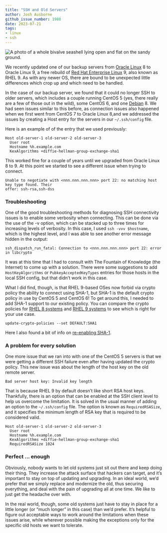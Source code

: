 ```yaml
---
title: "SSH and Old Servers"
author: Josh Ausborne
github_issue_number: 1988
date: 2023-07-21
tags:
- linux
- ssh
---
```


![A photo of a whole bivalve seashell lying open and flat on the sandy ground.](/blog/2023/07/ssh-and-old-servers/seashell-beach.webp)


We recently updated one of our backup servers from [Oracle Linux](https://www.oracle.com/linux/) 8 to Oracle Linux 9, a free rebuild of [Red Hat Enterprise Linux](https://www.redhat.com/en/technologies/linux-platforms/enterprise-linux) 9, also known as RHEL 9. As with any newer OS, there are bound to be unexpected little differences which crop up and which need to be handled.

In the case of our backup server, we found that it could no longer SSH to older servers, which includes a couple running CentOS 5 (yes, there really are a few of those out in the wild), some CentOS 6, and one [Debian](https://www.oracle.com/linux/) 8. We had seen issues similar to this before, as connection issues also happened when we first went from CentOS 7 to Oracle Linux 8,and we addressed the issues by creating a Host entry for the servers in our `~/.ssh/config` file.

Here is an example of of the entry that we used previously:

```console
Host old-server-1 old-server-2 old-server-3
  User root
  Hostname %h.example.com
  KexAlgorithms +diffie-hellman-group-exchange-sha1
```

This worked fine for a couple of years until we upgraded from Oracle Linux 8 to 9. At this point we started to see a different issue when trying to connect.

```console
Unable to negotiate with <nnn.nnn.nnn.nnn> port 22: no matching host key type found. Their
offer: ssh-rsa,ssh-dss
```

### Troubleshooting

One of the good troubleshooting methods for diagnosing SSH connectivity issues is to enable some verbosity when connecting. This can be done via the use of the -v option, which can be stacked up to three times for increasing levels of verbosity. In this case, I used `ssh -vvv $hostname`, which is the highest level, and I was able to see another error message hidden in the output:

```console
ssh_dispatch_run_fatal: Connection to <nnn.nnn.nnn.nnn> port 22: error in libcrypto
```

It was at this time that I had to consult with The Fountain of Knowledge (the Internet) to come up with a solution. There were some suggestions to add `HostKeyAlgorithms` or `PubkeyAcceptedKeyTypes` entries for those hosts in the local SSH config, but that didn’t work in this case.

What I did find, though, is that RHEL 9-based OSes now forbid via crypto policy the ability to connect using SHA-1, but SHA-1 is the default crypto policy in use by CentOS 5 and CentOS 6! To get around this, I needed to add SHA-1 support to our existing policy. You can compare the crypto policies for [RHEL 8 systems](https://access.redhat.com/documentation/en-us/red_hat_enterprise_linux/8/html/security_hardening/using-the-system-wide-cryptographic-policies_security-hardening) and [RHEL 9 systems](https://access.redhat.com/documentation/en-us/red_hat_enterprise_linux/9/html/security_hardening/using-the-system-wide-cryptographic-policies_security-hardening) to see which is right for your use case.

```console
update-crypto-policies --set DEFAULT:SHA1
```

Here I also found a bit of info on [re-enabling SHA-1](https://access.redhat.com/documentation/fr-fr/red_hat_enterprise_linux/9/html/security_hardening/proc_re-enabling-sha-1_using-the-system-wide-cryptographic-policies).

### A problem for every solution

One more issue that we ran into with one of the CentOS 5 servers is that we were getting a different SSH failure even after having updated the crypto policy. This new issue was about the length of the host key on the old remote server.

```console
Bad server host key: Invalid key length
```

That is because RHEL 9 by default doesn’t like short RSA host keys. Thankfully, there is an option that can be enabled at the SSH client level to help us overcome the limitation. It is solved in the usual manner of adding an option to the `~/.ssh/config` file. The option is known as `RequiredRSASize`, and it specifies the minimum length of RSA key that is required to be considered valid.

```console
Host old-server-1 old-server-2 old-server-3
  User root
  Hostname %h.example.com
  KexAlgorithms +diffie-hellman-group-exchange-sha1
  RequiredRSASize 1024
```

### Perfect ... enough

Obviously, nobody wants to let old systems just sit out there and keep doing their thing. They increase the attack surface that hackers can target, and it’s important to stay on top of updating and upgrading. In an ideal world, we’d prefer that we simply replace and modernize the old, thus securing everything, and deal with the pain of upgrading all at one time. We like to just get the headache over with.

In the real world, though, some old systems just have to stay in place for a little longer (or “much longer” in this case) than we’d prefer. It’s helpful to figure out acceptable ways to work around the limitations when these issues arise, while wherever possible making the exceptions only for the specific old hosts we want to tolerate.

